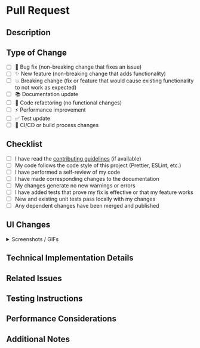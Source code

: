 # Pull Request

## Description

<!-- 
Provide a detailed description of the changes introduced by this PR.
What problem does it solve? What new features or improvements does it add?
Include any relevant links to issues, documentation, or discussions.
-->

## Type of Change

<!-- Mark the relevant options with an 'x' (no spaces around x) -->

- [ ] 🐛 Bug fix (non-breaking change that fixes an issue)
- [ ] ✨ New feature (non-breaking change that adds functionality)
- [ ] 💥 Breaking change (fix or feature that would cause existing functionality to not work as expected)
- [ ] 📚 Documentation update
- [ ] 🧹 Code refactoring (no functional changes)
- [ ] ⚡ Performance improvement
- [ ] ✅ Test update
- [ ] 🔄 CI/CD or build process changes

## Checklist

<!-- Mark the relevant options with an 'x' (no spaces around x) -->

- [ ] I have read the [contributing guidelines](../docs/CONTRIBUTING.md) (if available)
- [ ] My code follows the code style of this project (Prettier, ESLint, etc.)
- [ ] I have performed a self-review of my code
- [ ] I have made corresponding changes to the documentation
- [ ] My changes generate no new warnings or errors
- [ ] I have added tests that prove my fix is effective or that my feature works
- [ ] New and existing unit tests pass locally with my changes
- [ ] Any dependent changes have been merged and published

## UI Changes

<!-- If your PR includes UI changes, include screenshots or GIFs showing the before and after -->

<details>
<summary>Screenshots / GIFs</summary>

<!-- Paste your images here -->

</details>

## Technical Implementation Details

<!-- Provide a brief overview of how your changes work technically. What approach did you take? -->

## Related Issues

<!-- Link related issues, e.g., "Closes #123" or "Related to #456" -->

## Testing Instructions

<!-- 
Provide clear step-by-step instructions for testing this PR:
1. Checkout this branch
2. Run `npm install` if dependencies changed
3. Navigate to specific page/component
4. Perform specific actions to test functionality
-->

## Performance Considerations

<!-- 
If applicable, describe any performance implications and how you've addressed them.
Have you measured the impact? Include metrics if available.
-->

## Additional Notes

<!-- Any other information that would be useful to reviewers or future reference -->
